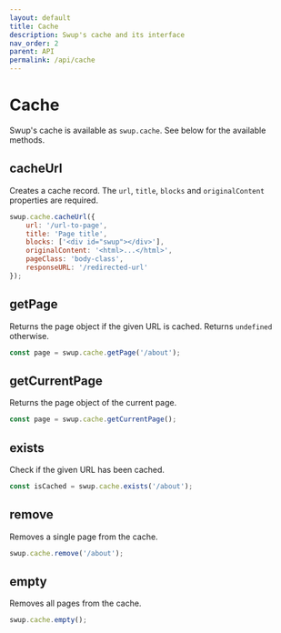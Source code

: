 ```yaml
---
layout: default
title: Cache
description: Swup's cache and its interface
nav_order: 2
parent: API
permalink: /api/cache
---
```


# Cache

Swup's cache is available as `swup.cache`. See below for the available methods.

## cacheUrl

Creates a cache record. The `url`, `title`, `blocks` and `originalContent` properties are required.

```javascript
swup.cache.cacheUrl({
    url: '/url-to-page',
    title: 'Page title',
    blocks: ['<div id="swup"></div>'],
    originalContent: '<html>...</html>',
    pageClass: 'body-class',
    responseURL: '/redirected-url'
});
```

## getPage

Returns the page object if the given URL is cached. Returns `undefined` otherwise.

```javascript
const page = swup.cache.getPage('/about');
```

## getCurrentPage

Returns the page object of the current page.

```javascript
const page = swup.cache.getCurrentPage();
```

## exists

Check if the given URL has been cached.

```javascript
const isCached = swup.cache.exists('/about');
```

## remove

Removes a single page from the cache.

```javascript
swup.cache.remove('/about');
```

## empty

Removes all pages from the cache.

```javascript
swup.cache.empty();
```
